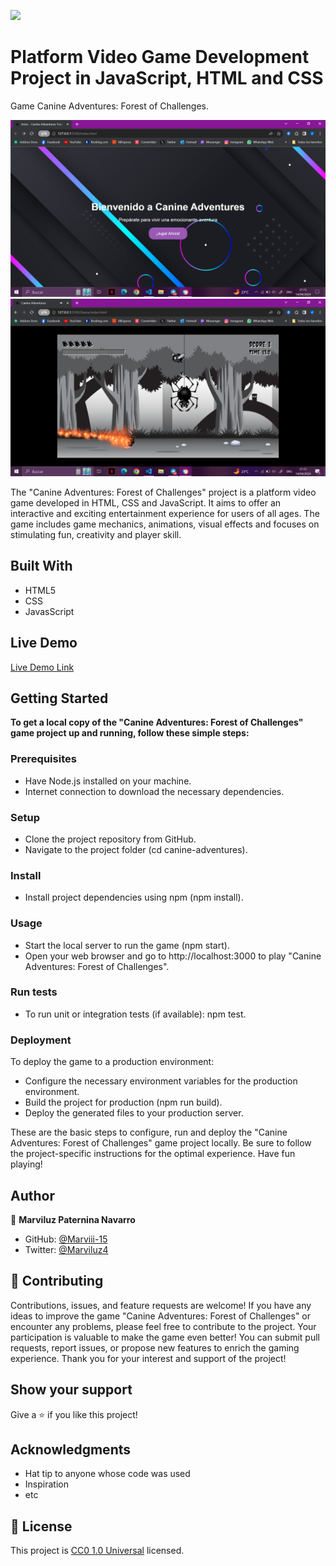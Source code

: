 ![](https://img.shields.io/badge/Uneweb-blue)

# Platform Video Game Development Project in JavaScript, HTML and CSS

Game Canine Adventures: Forest of Challenges.

![screenshot](./Adicional(1).png)
![screenshot](./Adicional(2).png)

The "Canine Adventures: Forest of Challenges" project is a platform video game developed in HTML, CSS and JavaScript. It aims to offer an interactive and exciting entertainment experience for users of all ages. The game includes game mechanics, animations, visual effects and focuses on stimulating fun, creativity and player skill.

## Built With

- HTML5
- CSS
- JavasScript

## Live Demo

[Live Demo Link](https://marviii-15.github.io/Proyect_Game/)


## Getting Started

**To get a local copy of the "Canine Adventures: Forest of Challenges" game project up and running, follow these simple steps:**


### Prerequisites
- Have Node.js installed on your machine.
- Internet connection to download the necessary dependencies.

### Setup
- Clone the project repository from GitHub.
- Navigate to the project folder (cd canine-adventures).

### Install
- Install project dependencies using npm (npm install).

### Usage
- Start the local server to run the game (npm start).
- Open your web browser and go to http://localhost:3000 to play "Canine Adventures: Forest of Challenges".

### Run tests
- To run unit or integration tests (if available): npm test.

### Deployment
To deploy the game to a production environment:
- Configure the necessary environment variables for the production environment.
- Build the project for production (npm run build).
- Deploy the generated files to your production server.

These are the basic steps to configure, run and deploy the "Canine Adventures: Forest of Challenges" game project locally. Be sure to follow the project-specific instructions for the optimal experience. Have fun playing!

## Author

👤 **Marviluz Paternina Navarro**

- GitHub: [@Marviii-15](https://github.com/Marviii-15)
- Twitter: [@Marviluz4](https://twitter.com/Marviluz4)


## 🤝 Contributing

Contributions, issues, and feature requests are welcome! If you have any ideas to improve the game "Canine Adventures: Forest of Challenges" or encounter any problems, please feel free to contribute to the project. Your participation is valuable to make the game even better! You can submit pull requests, report issues, or propose new features to enrich the gaming experience. Thank you for your interest and support of the project!

## Show your support

Give a ⭐️ if you like this project!

## Acknowledgments

- Hat tip to anyone whose code was used
- Inspiration
- etc

## 📝 License

This project is [CC0 1.0 Universal](LICENSE) licensed.